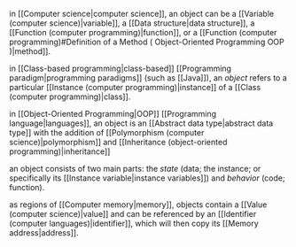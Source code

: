 in [[Computer science|computer science]], an object can be a [[Variable (computer science)|variable]], a [[Data structure|data structure]], a [[Function (computer programming)|function]], or a [[Function (computer programming)#Definition of a Method ( Object-Oriented Programming OOP )|method]].

in [[Class-based programming|class-based]] [[Programming paradigm|programming paradigms]] (such as [[Java]]), an *object* refers to a particular [[Instance (computer programming)|instance]] of a [[Class (computer programming)|class]].

in [[Object-Oriented Programming|OOP]] [[Programming language|languages]], an object is an [[Abstract data type|abstract data type]] with the addition of [[Polymorphism (computer science)|polymorphism]] and [[Inheritance (object-oriented programming)|inheritance]]

an object consists of two main parts: the *state* (data; the instance; or specifically its [[Instance variable|instance variables]]) and *behavior* (code; function).

as regions of [[Computer memory|memory]], objects contain a [[Value (computer science)|value]] and can be referenced by an [[Identifier (computer languages)|identifier]], which will then copy its [[Memory address|address]].
